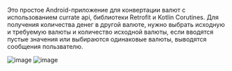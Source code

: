 Это простое Android-приложение для конвертации валют с использованием currate api, библиотеки Retrofit и Kotlin Corutines. Для получения количества денег в другой валюте, нужно выбрать исходную и требуемую валюты и количество исходной валюты, если вводятся пустые значения или выбираются одинаковые валюты, выводятся сообщения пользвателю.



![image](https://github.com/user-attachments/assets/067c8843-d0d9-4ee1-b807-f0f8e48d13a5)
![image](https://github.com/user-attachments/assets/f25b3ad1-5056-4e29-a3c1-f85c4cd3d6ec)


